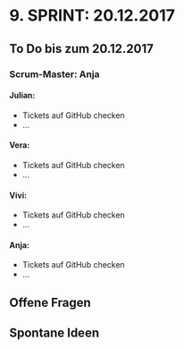 # 9. SPRINT: 20.12.2017
## To Do bis zum 20.12.2017
### Scrum-Master: Anja

#### Julian:
* Tickets auf GitHub checken
* ...

#### Vera:
* Tickets auf GitHub checken
* ...

#### Vivi:
* Tickets auf GitHub checken
* ...

#### Anja:
* Tickets auf GitHub checken
* ...


## Offene Fragen

## Spontane Ideen